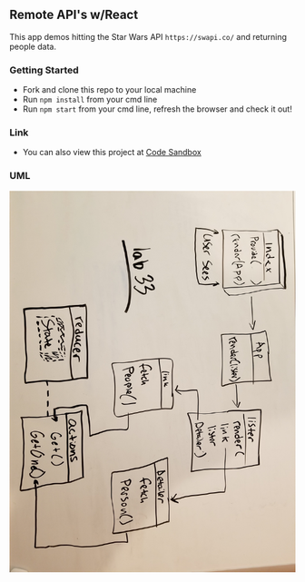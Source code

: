 ## Remote API's w/React
This app demos hitting the Star Wars API `https://swapi.co/` and returning people data.

### Getting Started
* Fork and clone this repo to your local machine
* Run `npm install` from your cmd line
* Run `npm start` from your cmd line, refresh the browser and check it out!

### Link
* You can also view this project at [Code Sandbox](https://codesandbox.io/s/xpx8x3yrvw)

### UML
![lab-33](assets/lab-33.jpg)
